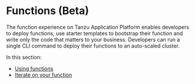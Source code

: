 # Functions (Beta)

The function experience on Tanzu Application Platform enables developers to deploy functions,
use starter templates to bootstrap their function and write only the code that matters to your business.
Developers can run a single CLI command to deploy their functions to an auto-scaled cluster.

In this section:

- [Using functions](using-functions.md)
- [Iterate on your function](iterate-functions.md)
